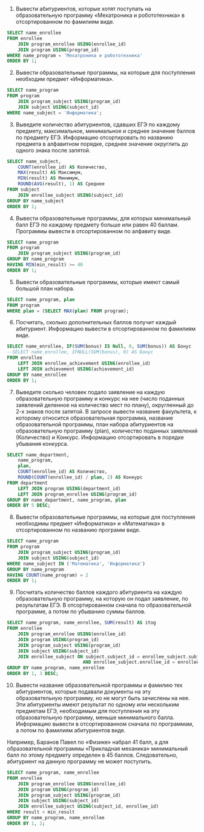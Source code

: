 1. Вывести абитуриентов, которые хотят поступать на образовательную программу «Мехатроника и робототехника» в отсортированном по фамилиям виде.
```sql
SELECT name_enrollee
FROM enrollee
    JOIN program_enrollee USING(enrollee_id)
    JOIN program USING(program_id)
WHERE name_program = 'Мехатроника и робототехника'
ORDER BY 1;
```
2. Вывести образовательные программы, на которые для поступления необходим предмет «Информатика».
```sql
SELECT name_program
FROM program
    JOIN program_subject USING(program_id)
    JOIN subject USING(subject_id)
WHERE name_subject = 'Информатика';
```
3. Выведите количество абитуриентов, сдавших ЕГЭ по каждому предмету, максимальное, минимальное и среднее значение баллов по предмету ЕГЭ. Информацию отсортировать по названию предмета в алфавитном порядке, среднее значение округлить до одного знака после запятой.
```sql
SELECT name_subject, 
    COUNT(enrollee_id) AS Количество, 
    MAX(result) AS Максимум, 
    MIN(result) AS Минимум, 
    ROUND(AVG(result), 1) AS Среднее
FROM subject
    JOIN enrollee_subject USING(subject_id)
GROUP BY name_subject
ORDER BY 1;
```
4. Вывести образовательные программы, для которых минимальный балл ЕГЭ по каждому предмету больше или равен 40 баллам. Программы вывести в отсортированном по алфавиту виде.
```sql
SELECT name_program
FROM program
    JOIN program_subject USING(program_id)
GROUP BY name_program
HAVING MIN(min_result) >= 40
ORDER BY 1;
```
5. Вывести образовательные программы, которые имеют самый большой план набора.
```sql
SELECT name_program, plan
FROM program
WHERE plan = (SELECT MAX(plan) FROM program);
```
6. Посчитать, сколько дополнительных баллов получит каждый абитуриент. Информацию вывести в отсортированном по фамилиям виде.
```sql
SELECT name_enrollee, IF(SUM(bonus) IS Null, 0, SUM(bonus)) AS Бонус
--SELECT name_enrollee, IFNULL(SUM(bonus), 0) AS Бонус
FROM enrollee
    LEFT JOIN enrollee_achievement USING(enrollee_id)
    LEFT JOIN achievement USING(achievement_id)
GROUP BY name_enrollee
ORDER BY 1;
```
7. Выведите сколько человек подало заявление на каждую образовательную программу и конкурс на нее (число поданных заявлений деленное на количество мест по плану), округленный до 2-х знаков после запятой. В запросе вывести название факультета, к которому относится образовательная программа, название образовательной программы, план набора абитуриентов на образовательную программу (plan), количество поданных заявлений (Количество) и Конкурс. Информацию отсортировать в порядке убывания конкурса.
```sql
SELECT name_department, 
    name_program, 
    plan, 
    COUNT(enrollee_id) AS Количество, 
    ROUND(COUNT(enrollee_id) / plan, 2) AS Конкурс
FROM department
    LEFT JOIN program USING(department_id)
    LEFT JOIN program_enrollee USING(program_id)
GROUP BY name_department, name_program, plan
ORDER BY 5 DESC;
```
8. Вывести образовательные программы, на которые для поступления необходимы предмет «Информатика» и «Математика» в отсортированном по названию программ виде.
```sql
SELECT name_program
FROM program
    JOIN program_subject USING(program_id)
    JOIN subject USING(subject_id)
WHERE name_subject IN ('Математика', 'Информатика')
GROUP BY name_program
HAVING COUNT(name_program) = 2
ORDER BY 1;
```
9. Посчитать количество баллов каждого абитуриента на каждую образовательную программу, на которую он подал заявление, по результатам ЕГЭ. В отсортированном сначала по образовательной программе, а потом по убыванию суммы баллов.
```sql
SELECT name_program, name_enrollee, SUM(result) AS itog
FROM enrollee
    JOIN program_enrollee USING(enrollee_id)
    JOIN program USING(program_id)
    JOIN program_subject USING(program_id)
    JOIN subject USING(subject_id)
    JOIN enrollee_subject ON subject.subject_id = enrollee_subject.subject_id 
                            AND enrollee_subject.enrollee_id = enrollee.enrollee_id
GROUP BY name_program, name_enrollee
ORDER BY 1, 3 DESC;
```
10. Вывести название образовательной программы и фамилию тех абитуриентов, 
которые подавали документы на эту образовательную программу, но не могут быть зачислены на нее. Эти абитуриенты имеют результат по одному или нескольким предметам ЕГЭ, необходимым для поступления на эту образовательную программу, меньше минимального балла. Информацию вывести в отсортированном сначала по программам, а потом по фамилиям абитуриентов виде.

Например, Баранов Павел по «Физике» набрал 41 балл, а  для образовательной программы «Прикладная механика» минимальный балл по этому предмету определен в 45 баллов. Следовательно, абитуриент на данную программу не может поступить.
```sql
SELECT name_program, name_enrollee
FROM enrollee
    JOIN program_enrollee USING(enrollee_id)
    JOIN program USING(program_id)
    JOIN program_subject USING(program_id)
    JOIN subject USING(subject_id)
    JOIN enrollee_subject USING(subject_id, enrollee_id) 
WHERE result < min_result
GROUP BY name_program, name_enrollee
ORDER BY 1, 2;
```